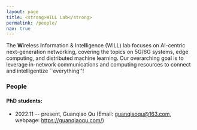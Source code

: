 ```yaml
---
layout: page
title: <strong>WILL Lab</strong>
permalink: /people/
nav: true
---
```


The <strong>W</strong>ireless <strong>I</strong>nformation & Inte<strong>ll</strong>igence (WILL) lab focuses on AI-centric next-generation networking, covering the topics on 5G/6G systems, edge computing, and distributed machine learning. Our overarching goal is to leverage in-network communications and computing resources to connect and intelligentize ``everything''!

### People

#### PhD students:

- 2022.11 -- present, Guanqiao Qu (Email: guanqiaoqu@163.com, webpage: https://guanqiaoqu.com/)

